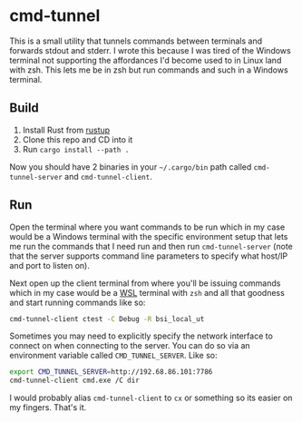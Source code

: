 # cmd-tunnel

This is a small utility that tunnels commands between terminals and forwards
stdout and stderr. I wrote this because I was tired of the Windows terminal not
supporting the affordances I'd become used to in Linux land with zsh. This lets
me be in zsh but run commands and such in a Windows terminal.

## Build

1. Install Rust from [rustup](https://rustup.rs/)
2. Clone this repo and CD into it
3. Run `cargo install --path .`

Now you should have 2 binaries in your `~/.cargo/bin` path called
`cmd-tunnel-server` and `cmd-tunnel-client`.

## Run

Open the terminal where you want commands to be run which in my case would be a
Windows terminal with the specific environment setup that lets me run the
commands that I need run and then run `cmd-tunnel-server` (note that the server
supports command line parameters to specify what host/IP and port to listen on).

Next open up the client terminal from where you'll be issuing commands which in
my case would be a
[WSL](https://en.wikipedia.org/wiki/Windows_Subsystem_for_Linux) terminal with
`zsh` and all that goodness and start running commands like so:

```bash
cmd-tunnel-client ctest -C Debug -R bsi_local_ut
```

Sometimes you may need to explicitly specify the network interface to connect on
when connecting to the server. You can do so via an environment variable called
`CMD_TUNNEL_SERVER`. Like so:

```bash
export CMD_TUNNEL_SERVER=http://192.68.86.101:7786
cmd-tunnel-client cmd.exe /C dir
```

I would probably alias `cmd-tunnel-client` to `cx` or something so its easier on
my fingers. That's it.
